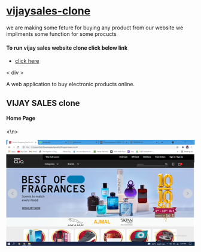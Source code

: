 <a href="https://focused-pike-a1a3fc.netlify.app/"><h1>vijaysales-clone</h1></a>


<p> we are making some feture for buying any product from our website we impliments some function for some procucts </p>

<h4> To run vijay sales website clone click below link</h4>
<ul> <li><a href="https://focused-pike-a1a3fc.netlify.app/ "> click here </a></li> </ul>

< div > <p> A web application to buy electronic products online.</p></div>

<h2> VIJAY SALES clone </h2>

<a ><div> <h4> Home Page </h4> <\n>
  
  <img src="https://github.com/ProgrammerBhanu/TataCliq-Project/blob/main/images/home-page.png"/>
  </div></a>


